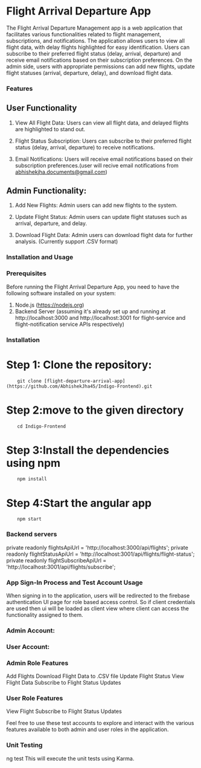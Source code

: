 
# Flight Arrival Departure App
The Flight Arrival Departure Management app is a web application that facilitates various functionalities related to flight management, subscriptions, and notifications. The application allows users to view all flight data, with delay flights highlighted for easy identification. Users can subscribe to their preferred flight status (delay, arrival, departure) and receive email notifications based on their subscription preferences. On the admin side, users with appropriate permissions can add new flights, update flight statuses (arrival, departure, delay), and download flight data.


### Features
## User Functionality
1. View All Flight Data: Users can view all flight data, and delayed flights are highlighted to stand out.

2. Flight Status Subscription: Users can subscribe to their preferred flight status (delay, arrival, departure) to receive notifications.

3. Email Notifications: Users will receive email notifications based on their subscription preferences.(user will recive email notifications from abhishekjha.documents@gmail.com)

## Admin Functionality:

1. Add New Flights: Admin users can add new flights to the system.

2. Update Flight Status: Admin users can update flight statuses such as arrival, departure, and delay.

3. Download Flight Data: Admin users can download flight data for further analysis. (Currently support .CSV format)


### Installation and Usage

### Prerequisites
Before running the Flight Arrival Departure App, you need to have the following software installed on your system:

1. Node.js (https://nodejs.org)
3. Backend Server (assuming it's already set up and running at http://localhost:3000 and http://localhost:3001 for flight-service and flight-notification service APIs respectively)

### Installation

# Step 1: Clone the repository:
        git clone [flight-departure-arrival-app](https://github.com/AbhishekJha45/Indigo-Frontend).git

# Step 2:move to the given directory
        cd Indigo-Frontend

# Step 3:Install the dependencies using npm
        npm install

# Step 4:Start the angular app
        npm start                


### Backend servers
private readonly flightsApiUrl = 'http://localhost:3000/api/flights';
private readonly flightStatusApiUrl = 'http://localhost:3001/api/flights/flight-status';
private readonly flightSubscribeApiUrl = 'http://localhost:3001/api/flights/subscribe';


### App Sign-In Process and Test Account Usage

When signing in to the application, users will be redirected to the firebase authentication UI page for role based access control.
So if client credentials are used then ui will be loaded as client view where client can access the functionality assigned to them.

### Admin Account:

### User Account:

### Admin Role Features
Add Flights
Download Flight Data to .CSV file
Update Flight Status
View Flight Data
Subscribe to Flight Status Updates

### User Role Features
View Flight 
Subscribe to Flight Status Updates

Feel free to use these test accounts to explore and interact with the various features available to both admin and user roles in the application.             

### Unit Testing
ng test
This will execute the unit tests using Karma.